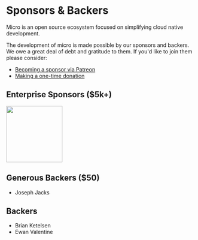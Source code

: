 # Sponsors & Backers

Micro is an open source ecosystem focused on simplifying cloud native development.

The development of micro is made possible by our sponsors and backers. We owe a great deal of debt and gratitude to them. 
If you'd like to join them please consider:

- [Becoming a sponsor via Patreon](https://www.patreon.com/microhq)
- [Making a one-time donation](https://micro.mu/#one-off-donation)

## Enterprise Sponsors ($5k+)

<a href="https://micro.mu/blog/2016/04/25/announcing-sixt-sponsorship.html"><img src="https://micro.mu/sixt_logo.png" width=150px height="auto" /></a>

## Generous Backers ($50)

- Joseph Jacks

## Backers

- Brian Ketelsen
- Ewan Valentine

